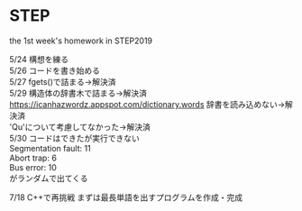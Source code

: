 # STEP
the 1st week's homework in STEP2019

5/24 構想を練る  
5/26 コードを書き始める  
5/27 fgets()で詰まる→解決済  
5/29 構造体の辞書木で詰まる→解決済  
https://icanhazwordz.appspot.com/dictionary.words 辞書を読み込めない→解決済  
'Qu'について考慮してなかった→解決済  
5/30 コードはできたが実行できない  
Segmentation fault: 11  
Abort trap: 6  
Bus error: 10  
がランダムで出てくる

7/18 C++で再挑戦
     まずは最長単語を出すプログラムを作成・完成
